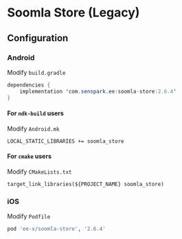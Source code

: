 # Soomla Store (Legacy)
## Configuration
### Android
Modify `build.gradle`
```java
dependencies {
    implementation 'com.senspark.ee:soomla-store:2.6.4'
}
```

#### For `ndk-build` users
Modify `Android.mk`
```
LOCAL_STATIC_LIBRARIES += soomla_store
```

#### For `cmake` users
Modify `CMakeLists.txt`
```
target_link_libraries(${PROJECT_NAME} soomla_store)
```

### iOS
Modify `Podfile`
```ruby
pod 'ee-x/soomla-store', '2.6.4'
```